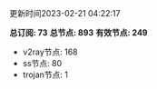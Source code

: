 更新时间2023-02-21 04:22:17

**总订阅: 73**
**总节点: 893**
**有效节点: 249**
- v2ray节点: 168
- ss节点: 80
- trojan节点: 1
